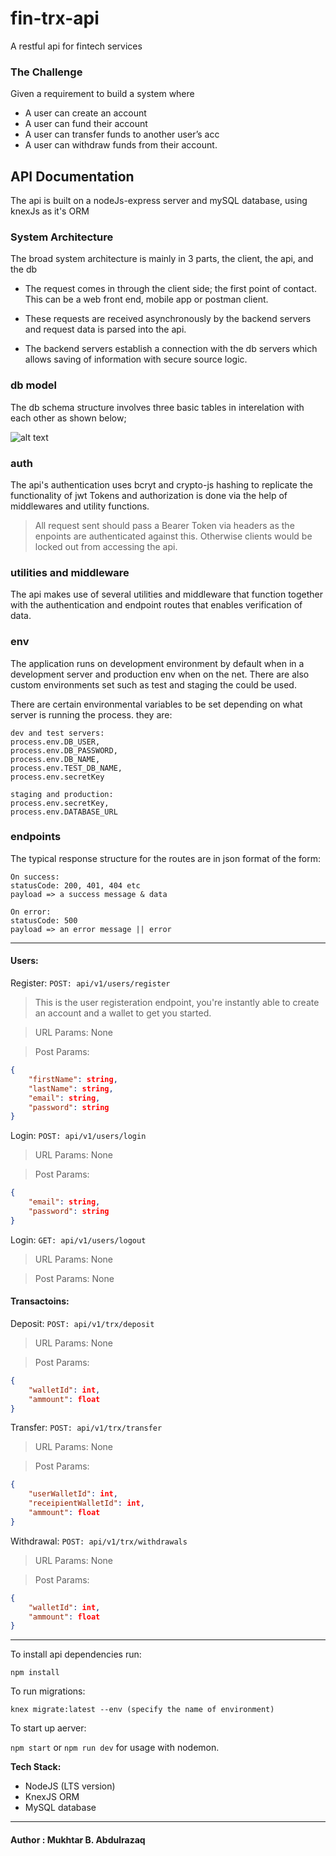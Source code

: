 # fin-trx-api

A restful api for fintech services

### The Challenge

Given a requirement to build a system where

-   A user can create an account
-   A user can fund their account
-   A user can transfer funds to another user’s acc
-   A user can withdraw funds from their account.

## API Documentation

The api is built on a nodeJs-express server and mySQL database, using knexJs as it's ORM

### System Architecture

The broad system architecture is mainly in 3 parts, the client, the api, and the db

-   The request comes in through the client side; the first point of contact. This can be a web front end, mobile app or postman client.

-   These requests are received asynchronously by the backend servers and request data is parsed into the api.

-   The backend servers establish a connection with the db servers which allows saving of information with secure source logic.

### db model

The db schema structure involves three basic tables in interelation with each other as shown below;

![alt text](https://drive.google.com/file/d/1qME2-z81gKa7cC6fo_4fQVc-KTcbI2f0/view?usp=sharing "Database Schema design")

### auth

The api's authentication uses bcryt and crypto-js hashing to replicate the functionality of jwt Tokens and authorization is done via the help of middlewares and utility functions.

> All request sent should pass a Bearer Token via headers as the enpoints are authenticated against this. Otherwise clients would be locked out from accessing the api.

### utilities and middleware

The api makes use of several utilities and middleware that function together with the authentication and endpoint routes that enables verification of data.

### env

The application runs on development environment by default when in a development server and production env when on the net. There are also custom environments set such as test and staging the could be used.

There are certain environmental variables to be set depending on what server is running the process. they are:

```
dev and test servers:
process.env.DB_USER,
process.env.DB_PASSWORD,
process.env.DB_NAME,
process.env.TEST_DB_NAME,
process.env.secretKey

staging and production:
process.env.secretKey,
process.env.DATABASE_URL
```

### endpoints

The typical response structure for the routes are in json format of the form:

```
On success:
statusCode: 200, 401, 404 etc
payload => a success message & data
```

```
On error:
statusCode: 500
payload => an error message || error
```

---

#### Users:

Register: `POST: api/v1/users/register`

> This is the user registeration endpoint, you're instantly able to create an account and a wallet to get you started.

> URL Params: None

> Post Params:

```json
{
    "firstName": string,
    "lastName": string,
    "email": string,
    "password": string
}
```

Login: `POST: api/v1/users/login`

> URL Params: None

> Post Params:

```json
{
    "email": string,
    "password": string
}
```

Login: `GET: api/v1/users/logout`

> URL Params: None

> Post Params: None

#### Transactoins:

Deposit: `POST: api/v1/trx/deposit`

> URL Params: None

> Post Params:

```json
{
    "walletId": int,
    "ammount": float
}
```

Transfer: `POST: api/v1/trx/transfer`

> URL Params: None

> Post Params:

```json
{
    "userWalletId": int,
    "receipientWalletId": int,
    "ammount": float
}
```

Withdrawal: `POST: api/v1/trx/withdrawals`

> URL Params: None

> Post Params:

```json
{
    "walletId": int,
    "ammount": float
}
```

---

To install api dependencies run:

`npm install`

To run migrations:

`knex migrate:latest --env (specify the name of environment)`

To start up aerver:

`npm start` or `npm run dev` for usage with nodemon.

**Tech Stack:**

-   NodeJS (LTS version)
-   KnexJS ORM
-   MySQL database

---

#### Author : Mukhtar B. Abdulrazaq
